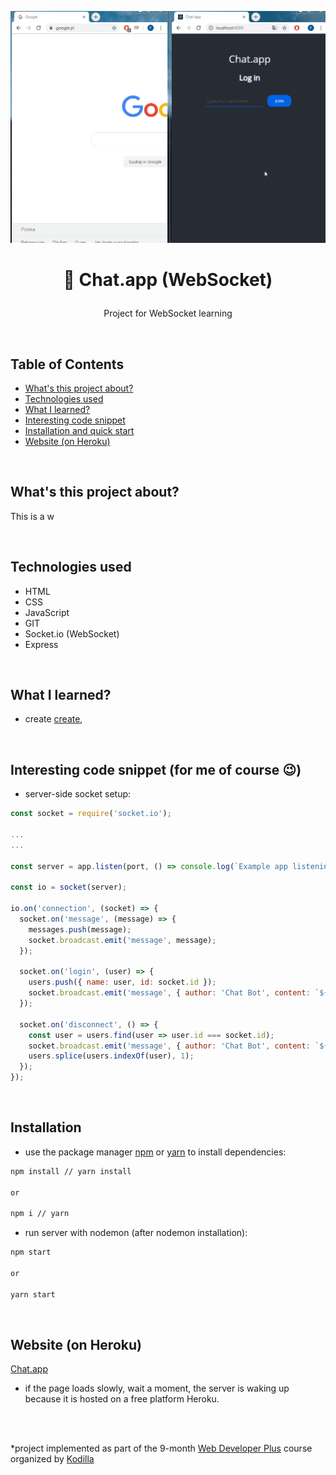 <p align="center">
<a href="https://chat-websocket-app.herokuapp.com/"><img src="./chat-websocket.gif" title="chat-websocket" alt="snippet of working chat in browser."></a>
</p>



# <p align="center">📩 Chat.app (WebSocket)</p>
<p align="center">Project for WebSocket learning</p>

</br>

## Table of Contents

- [What's this project about?](#about)
- [Technologies used](#technologies)
- [What I learned?](#what)
- [Interesting code snippet](#interesting)
- [Installation and quick start](#install)
- [Website (on Heroku)](#site)

</br>

## <a name="about"></a>What's this project about?

This is a w

</br>

## <a name="technologies"></a>Technologies used
- HTML
- CSS
- JavaScript
- GIT
- Socket.io (WebSocket)
- Express

</br>

## <a name="what"></a>What I learned?

- create  [create](https://create-react-app.dev/),



</br>

## <a name="interesting"></a>Interesting code snippet (for me of course 😉)
- server-side socket setup:

```js
const socket = require('socket.io');

...
...

const server = app.listen(port, () => console.log(`Example app listening at http://localhost:${port}`));

const io = socket(server);

io.on('connection', (socket) => {
  socket.on('message', (message) => {
    messages.push(message);
    socket.broadcast.emit('message', message);
  });

  socket.on('login', (user) => {
    users.push({ name: user, id: socket.id });
    socket.broadcast.emit('message', { author: 'Chat Bot', content: `${user} has joined the conversation!` });
  });

  socket.on('disconnect', () => {
    const user = users.find(user => user.id === socket.id);
    socket.broadcast.emit('message', { author: 'Chat Bot', content: `${user.name} has left the conversation... :(` });
    users.splice(users.indexOf(user), 1);
  });
});
```


</br>

## <a name="install"></a>Installation

- use the package manager [npm](https://www.npmjs.com/get-npm) or [yarn](https://classic.yarnpkg.com/en/) to install dependencies:

```bash
npm install // yarn install

or

npm i // yarn
```
- run server with nodemon (after nodemon installation):

```bash
npm start

or

yarn start
```

<br/>


## <a name="site"></a>Website (on Heroku)
[Chat.app](https://chat-websocket-app.herokuapp.com/)
- if the page loads slowly, wait a moment, the server is waking up because it is hosted on a free platform Heroku.

</br>
</br>

  *project implemented as part of the 9-month [Web Developer Plus](https://kodilla.com/pl/bootcamp/webdeveloper/?type=wdp&editionId=309) course organized by [Kodilla](https://drive.google.com/file/d/1AZGDMtjhsHbrtXhRSIlRKKc3RCxQk6YY/view?usp=sharing)


